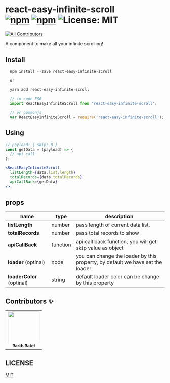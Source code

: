 # react-easy-infinite-scroll <br/> [![npm](https://img.shields.io/npm/dt/react-easy-infinite-scroll.svg?style=flat-square)](https://www.npmjs.com/package/react-easy-infinite-scroll) [![npm](https://img.shields.io/npm/v/react-easy-infinite-scroll.svg?style=flat-square)](https://www.npmjs.com/package/react-easy-infinite-scroll) ![License: MIT](https://img.shields.io/badge/License-MIT-green.svg)

<!-- ALL-CONTRIBUTORS-BADGE:START - Do not remove or modify this section -->

[![All Contributors](https://img.shields.io/badge/all_contributors-1-orange.svg?style=flat-square)](#contributors-)

<!-- ALL-CONTRIBUTORS-BADGE:END -->

A component to make all your infinite scrolling!

## Install

```jsx
  npm install --save react-easy-infinite-scroll

  or

  yarn add react-easy-infinite-scroll

  // in code ES6
  import ReactEasyInfiniteScroll from 'react-easy-infinite-scroll';

  // or commonjs
  var ReactEasyInfiniteScroll = require('react-easy-infinite-scroll');
```

## Using

```jsx
// payload: { skip: 0 }
const getData = (payload) => {
  // api call
};

<ReactEasyInfiniteScroll
  listLength={data.list.length}
  totalRecords={data.totalRecords}
  apiCallBack={getData}
/>;
```

## props

| name                      | type     | description                                                                   |
| ------------------------- | -------- | ----------------------------------------------------------------------------- |
| **listLength**            | number   | pass length of current data list.                                             |
| **totalRecords**          | number   | pass total records to show                                                    |
| **apiCallBack**           | function | api call back function, you will get `skip` value as object                   |
| **loader** (optinal)      | node     | you can change the loader by this property, by default we have set the loader |
| **loaderColor** (optinal) | string   | default loader color can be change by this property                           |

## Contributors ✨

<!-- ALL-CONTRIBUTORS-LIST:START - Do not remove or modify this section -->
<!-- prettier-ignore-start -->
<!-- markdownlint-disable -->
<table>
  <tr>
    <td align="center"><a href="https://github.com/ParthPatel-DA"><img src="https://avatars.githubusercontent.com/u/35848924?s=100&v=4" width="100px;" alt=""/><br /><sub><b>Parth Patel</b></sub></a></td>
  </tr>
</table>
<!-- markdownlint-restore -->
<!-- prettier-ignore-end -->
<!-- ALL-CONTRIBUTORS-LIST:END -->

## LICENSE

[MIT](LICENSE)
